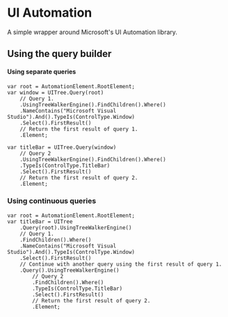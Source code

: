 UI Automation
============

A simple wrapper around Microsoft's UI Automation library.



Using the query builder
-----------------------


#### Using separate queries

    var root = AutomationElement.RootElement;
    var window = UITree.Query(root)
        // Query 1.
        .UsingTreeWalkerEngine().FindChildren().Where()
        .NameContains("Microsoft Visual Studio").And().TypeIs(ControlType.Window)
        .Select().FirstResult()
        // Return the first result of query 1.
        .Element;

    var titleBar = UITree.Query(window)
        // Query 2
        .UsingTreeWalkerEngine().FindChildren().Where()
        .TypeIs(ControlType.TitleBar)
        .Select().FirstResult()
        // Return the first result of query 2.
        .Element;


### Using continuous queries

    var root = AutomationElement.RootElement;
    var titleBar = UITree
        .Query(root).UsingTreeWalkerEngine()
        // Query 1.
        .FindChildren().Where()
        .NameContains("Microsoft Visual Studio").And().TypeIs(ControlType.Window)
        .Select().FirstResult()
        // Continue with another query using the first result of query 1.
        .Query().UsingTreeWalkerEngine()
            // Query 2
            .FindChildren().Where()
            .TypeIs(ControlType.TitleBar)
            .Select().FirstResult()
            // Return the first result of query 2.
            .Element;
